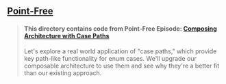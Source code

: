 ## [Point-Free](https://www.pointfree.co)

> #### This directory contains code from Point-Free Episode: [Composing Architecture with Case Paths](https://www.pointfree.co/episodes/ep90-composing-architecture-with-case-paths)
>
> Let's explore a real world application of "case paths," which provide key path-like functionality for enum cases. We'll upgrade our composable architecture to use them and see why they're a better fit than our existing approach.
